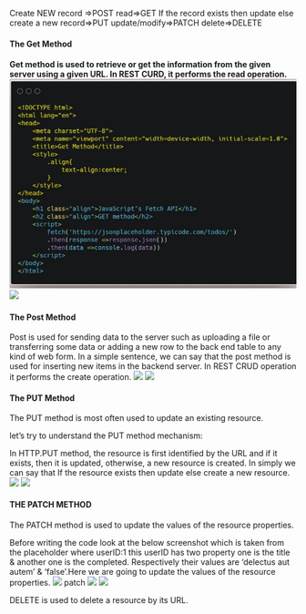 Create NEW record =>POST
read=>GET
If the record exists then update else create a new record=>PUT
update/modify=>PATCH
delete=>DELETE

<h4>The Get Method<h4>
Get method is used to retrieve or get the information from the given server using a given URL. In REST CURD, it performs the read operation.
<img src ="assets/htmlget.png">

<img src ="https://miro.medium.com/v2/resize:fit:700/1*AVNlBFRef_1pAWxbGiwFAA.png">

<h4>The Post Method</h4>
Post is used for sending data to the server such as uploading a file or transferring some data or adding a new row to the back end table to any kind of web form. In a simple sentence, we can say that the post method is used for inserting new items in the backend server. In REST CRUD operation it performs the create operation.
<img src ="https://miro.medium.com/v2/resize:fit:700/1*13jE8kY5YjRCpNeXCOycCw.png">
<img src ="https://miro.medium.com/v2/resize:fit:700/1*hP-pAtiRx52VKAIC1VD9pw.png">


<h4>The PUT Method</h4>
The PUT method is most often used to update an existing resource.

let’s try to understand the PUT method mechanism:

In HTTP.PUT method, the resource is first identified by the URL and if it exists, then it is updated, otherwise, a new resource is created. In simply we can say that If the resource exists then update else create a new resource.
<img src ="https://miro.medium.com/v2/resize:fit:700/1*V6NIv_EBhLCT-usR7zwXHA.png">
<img src ="https://miro.medium.com/v2/resize:fit:700/1*b3i306rffC1khyKNyRtVmQ.png">

<h4>THE PATCH METHOD</h4>
The PATCH method is used to update the values of the resource properties.

Before writing the code look at the below screenshot which is taken from the placeholder where userID:1 this userID has two property one is the title & another one is the completed. Respectively their values are ‘delectus aut autem’ & ‘false’.Here we are going to update the values of the resource properties.
<img src ="https://miro.medium.com/v2/resize:fit:700/1*ePm-1Glb4i9OjfpwIj0exQ.png">
patch
<img src="https://miro.medium.com/v2/resize:fit:700/1*bxB8ySg2oLWsJYEezWv5oA.png">
<img src ="https://miro.medium.com/v2/resize:fit:700/1*8d7iv-FQwOG9-nicaaja6g.png">

DELETE is used to delete a resource by its URL.

